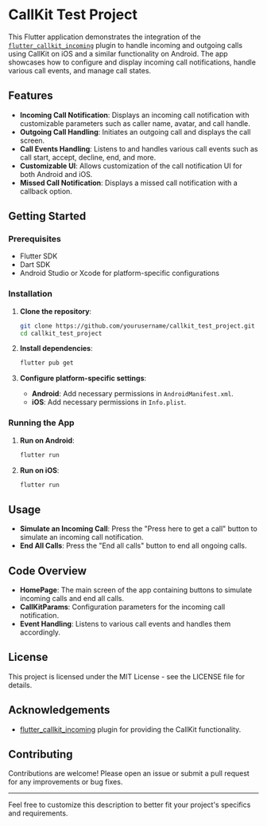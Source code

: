 # CallKit Test Project

This Flutter application demonstrates the integration of the [`flutter_callkit_incoming`](https://pub.dev/packages/flutter_callkit_incoming) plugin to handle incoming and outgoing calls using CallKit on iOS and a similar functionality on Android. The app showcases how to configure and display incoming call notifications, handle various call events, and manage call states.

## Features

- **Incoming Call Notification**: Displays an incoming call notification with customizable parameters such as caller name, avatar, and call handle.
- **Outgoing Call Handling**: Initiates an outgoing call and displays the call screen.
- **Call Events Handling**: Listens to and handles various call events such as call start, accept, decline, end, and more.
- **Customizable UI**: Allows customization of the call notification UI for both Android and iOS.
- **Missed Call Notification**: Displays a missed call notification with a callback option.

## Getting Started

### Prerequisites

- Flutter SDK
- Dart SDK
- Android Studio or Xcode for platform-specific configurations

### Installation

1. **Clone the repository**:
   ```sh
   git clone https://github.com/yourusername/callkit_test_project.git
   cd callkit_test_project
   ```

2. **Install dependencies**:
   ```sh
   flutter pub get
   ```

3. **Configure platform-specific settings**:
   - **Android**: Add necessary permissions in `AndroidManifest.xml`.
   - **iOS**: Add necessary permissions in `Info.plist`.

### Running the App

1. **Run on Android**:
   ```sh
   flutter run
   ```

2. **Run on iOS**:
   ```sh
   flutter run
   ```

## Usage

- **Simulate an Incoming Call**: Press the "Press here to get a call" button to simulate an incoming call notification.
- **End All Calls**: Press the "End all calls" button to end all ongoing calls.

## Code Overview

- **HomePage**: The main screen of the app containing buttons to simulate incoming calls and end all calls.
- **CallKitParams**: Configuration parameters for the incoming call notification.
- **Event Handling**: Listens to various call events and handles them accordingly.

## License

This project is licensed under the MIT License - see the LICENSE file for details.

## Acknowledgements

- [flutter_callkit_incoming](https://pub.dev/packages/flutter_callkit_incoming) plugin for providing the CallKit functionality.

## Contributing

Contributions are welcome! Please open an issue or submit a pull request for any improvements or bug fixes.

---

Feel free to customize this description to better fit your project's specifics and requirements.
